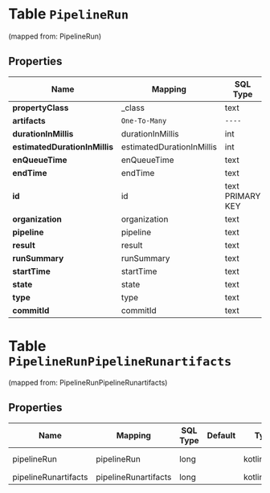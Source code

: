 
# Table `PipelineRun`
(mapped from: PipelineRun)

## Properties
Name | Mapping | SQL Type | Default | Type | Description | Notes
---- | ------- | -------- | ------- | ---- | ----------- | -----
**propertyClass** | _class | text |  | **kotlin.String** |  |  [optional]
**artifacts** | `One-To-Many` | `----` | `----`  | [**kotlin.Array&lt;PipelineRunartifacts&gt;**](PipelineRunartifacts.md) |  |  [optional]
**durationInMillis** | durationInMillis | int |  | **kotlin.Int** |  |  [optional]
**estimatedDurationInMillis** | estimatedDurationInMillis | int |  | **kotlin.Int** |  |  [optional]
**enQueueTime** | enQueueTime | text |  | **kotlin.String** |  |  [optional]
**endTime** | endTime | text |  | **kotlin.String** |  |  [optional]
**id** | id | text PRIMARY KEY |  | **kotlin.String** |  |  [optional]
**organization** | organization | text |  | **kotlin.String** |  |  [optional]
**pipeline** | pipeline | text |  | **kotlin.String** |  |  [optional]
**result** | result | text |  | **kotlin.String** |  |  [optional]
**runSummary** | runSummary | text |  | **kotlin.String** |  |  [optional]
**startTime** | startTime | text |  | **kotlin.String** |  |  [optional]
**state** | state | text |  | **kotlin.String** |  |  [optional]
**type** | type | text |  | **kotlin.String** |  |  [optional]
**commitId** | commitId | text |  | **kotlin.String** |  |  [optional]



# **Table `PipelineRunPipelineRunartifacts`**
(mapped from: PipelineRunPipelineRunartifacts)

## Properties
Name | Mapping | SQL Type | Default | Type | Description | Notes
---- | ------- | -------- | ------- | ---- | ----------- | -----
pipelineRun | pipelineRun | long | | kotlin.Long | Primary Key | *one*
pipelineRunartifacts | pipelineRunartifacts | long | | kotlin.Long | Foreign Key | *many*
















